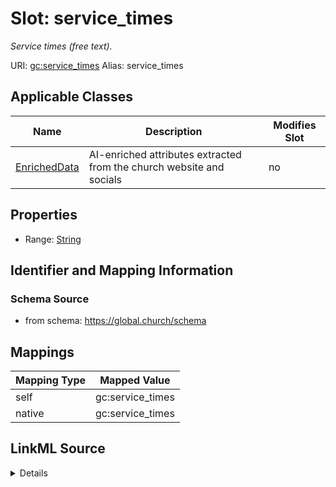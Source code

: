 

# Slot: service_times 


_Service times (free text)._





URI: [gc:service_times](https://global.church/schema/service_times)
Alias: service_times

<!-- no inheritance hierarchy -->





## Applicable Classes

| Name | Description | Modifies Slot |
| --- | --- | --- |
| [EnrichedData](EnrichedData.md) | AI-enriched attributes extracted from the church website and socials |  no  |






## Properties

* Range: [String](String.md)




## Identifier and Mapping Information






### Schema Source


* from schema: https://global.church/schema




## Mappings

| Mapping Type | Mapped Value |
| ---  | ---  |
| self | gc:service_times |
| native | gc:service_times |




## LinkML Source

<details>
```yaml
name: service_times
description: Service times (free text).
from_schema: https://global.church/schema
rank: 1000
alias: service_times
domain_of:
- EnrichedData
range: string

```
</details>